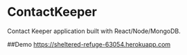 # ContactKeeper

Contact Keeper application built with React/Node/MongoDB.

##Demo
https://sheltered-refuge-63054.herokuapp.com
